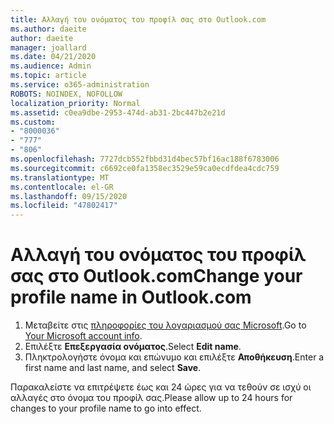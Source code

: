 ```yaml
---
title: Αλλαγή του ονόματος του προφίλ σας στο Outlook.com
ms.author: daeite
author: daeite
manager: joallard
ms.date: 04/21/2020
ms.audience: Admin
ms.topic: article
ms.service: o365-administration
ROBOTS: NOINDEX, NOFOLLOW
localization_priority: Normal
ms.assetid: c0ea9dbe-2953-474d-ab31-2bc447b2e21d
ms.custom:
- "8000036"
- "777"
- "806"
ms.openlocfilehash: 7727dcb552fbbd31d4bec57bf16ac188f6783006
ms.sourcegitcommit: c6692ce0fa1358ec3529e59ca0ecdfdea4cdc759
ms.translationtype: MT
ms.contentlocale: el-GR
ms.lasthandoff: 09/15/2020
ms.locfileid: "47802417"
---
```

# <a name="change-your-profile-name-in-outlookcom"></a><span data-ttu-id="2e3c1-102">Αλλαγή του ονόματος του προφίλ σας στο Outlook.com</span><span class="sxs-lookup"><span data-stu-id="2e3c1-102">Change your profile name in Outlook.com</span></span>

1. <span data-ttu-id="2e3c1-103">Μεταβείτε στις [πληροφορίες του λογαριασμού σας Microsoft](https://go.microsoft.com/fwlink/p/?linkid=860841).</span><span class="sxs-lookup"><span data-stu-id="2e3c1-103">Go to [Your Microsoft account info](https://go.microsoft.com/fwlink/p/?linkid=860841).</span></span>
2. <span data-ttu-id="2e3c1-104">Επιλέξτε **Επεξεργασία ονόματος**.</span><span class="sxs-lookup"><span data-stu-id="2e3c1-104">Select **Edit name**.</span></span>
3. <span data-ttu-id="2e3c1-105">Πληκτρολογήστε όνομα και επώνυμο και επιλέξτε **Αποθήκευση**.</span><span class="sxs-lookup"><span data-stu-id="2e3c1-105">Enter a first name and last name, and select **Save**.</span></span>

<span data-ttu-id="2e3c1-106">Παρακαλείστε να επιτρέψετε έως και 24 ώρες για να τεθούν σε ισχύ οι αλλαγές στο όνομα του προφίλ σας.</span><span class="sxs-lookup"><span data-stu-id="2e3c1-106">Please allow up to 24 hours for changes to your profile name to go into effect.</span></span>
